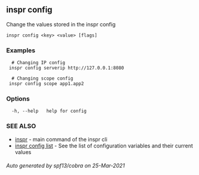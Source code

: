 ## inspr config

Change the values stored in the inspr config

```
inspr config <key> <value> [flags]
```

### Examples

```
  # Changing IP config
 inspr config serverip http://127.0.0.1:8080

  # Changing scope config
 inspr config scope app1.app2

```

### Options

```
  -h, --help   help for config
```

### SEE ALSO

* [inspr](inspr.md)	 - main command of the inspr cli
* [inspr config list](inspr_config_list.md)	 - See the list of configuration variables and their current values

###### Auto generated by spf13/cobra on 25-Mar-2021
